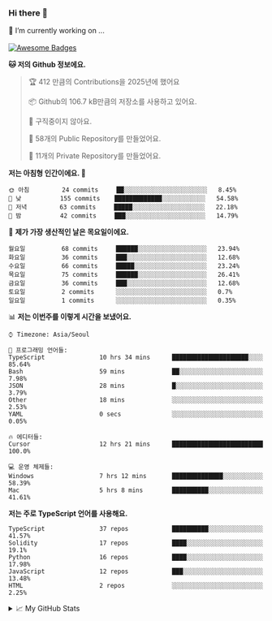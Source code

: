 ### Hi there 👋 
🔭 I’m currently working on ... </br></br>
[![Awesome Badges](https://img.shields.io/badge/Introduce-EN-green.svg)](https://github.com/tlatkdgus1/tlatkdgus1/blob/main/README.md.en)

<!--START_SECTION:waka-->
**🐱 저의 Github 정보에요.** 

> 🏆 412 만큼의 Contributions을 2025년에 했어요
 > 
> 📦 Github의 106.7 kB만큼의 저장소를 사용하고 있어요. 
 > 
> 🚫 구직중이지 않아요.
 > 
> 📜 58개의 Public Repository를 만들었어요. 
 > 
> 🔑 11개의 Private Repository를 만들었어요.  

**저는 아침형 인간이에요. 🐤** 

```text
🌞 아침         24 commits     ██░░░░░░░░░░░░░░░░░░░░░░░   8.45% 
🌆 낮　         155 commits    █████████████░░░░░░░░░░░░   54.58% 
🌃 저녁         63 commits     █████░░░░░░░░░░░░░░░░░░░░   22.18% 
🌙 밤　         42 commits     ███░░░░░░░░░░░░░░░░░░░░░░   14.79%

```
📅 **제가 가장 생산적인 날은 목요일이에요.** 

```text
월요일          68 commits     ██████░░░░░░░░░░░░░░░░░░░   23.94% 
화요일          36 commits     ███░░░░░░░░░░░░░░░░░░░░░░   12.68% 
수요일          66 commits     █████░░░░░░░░░░░░░░░░░░░░   23.24% 
목요일          75 commits     ██████░░░░░░░░░░░░░░░░░░░   26.41% 
금요일          36 commits     ███░░░░░░░░░░░░░░░░░░░░░░   12.68% 
토요일          2 commits      ░░░░░░░░░░░░░░░░░░░░░░░░░   0.7% 
일요일          1 commits      ░░░░░░░░░░░░░░░░░░░░░░░░░   0.35%

```


📊 **저는 이번주를 이렇게 시간을 보냈어요.** 

```text
⌚︎ Timezone: Asia/Seoul

💬 프로그래밍 언어들: 
TypeScript               10 hrs 34 mins      █████████████████████░░░░   85.64% 
Bash                     59 mins             ██░░░░░░░░░░░░░░░░░░░░░░░   7.98% 
JSON                     28 mins             █░░░░░░░░░░░░░░░░░░░░░░░░   3.79% 
Other                    18 mins             ░░░░░░░░░░░░░░░░░░░░░░░░░   2.53% 
YAML                     0 secs              ░░░░░░░░░░░░░░░░░░░░░░░░░   0.05%

🔥 에디터들: 
Cursor                   12 hrs 21 mins      █████████████████████████   100.0%

💻 운영 체제들: 
Windows                  7 hrs 12 mins       ██████████████░░░░░░░░░░░   58.39% 
Mac                      5 hrs 8 mins        ██████████░░░░░░░░░░░░░░░   41.61%

```

**저는 주로 TypeScript 언어를 사용해요.** 

```text
TypeScript               37 repos            ██████████░░░░░░░░░░░░░░░   41.57% 
Solidity                 17 repos            ████░░░░░░░░░░░░░░░░░░░░░   19.1% 
Python                   16 repos            ████░░░░░░░░░░░░░░░░░░░░░   17.98% 
JavaScript               12 repos            ███░░░░░░░░░░░░░░░░░░░░░░   13.48% 
HTML                     2 repos             ░░░░░░░░░░░░░░░░░░░░░░░░░   2.25%

```



<!--END_SECTION:waka-->

<details>
<summary>📈 My GitHub Stats</summary>
<p align="center"> <img src="https://github-readme-stats.vercel.app/api?username=tlatkdgus1&show_icons=true" alt="tlatkdgus1" />
</details>
